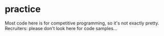 practice
========

Most code here is for competitive programming, so it's not exactly pretty. Recruiters: please don't look here for code samples...
